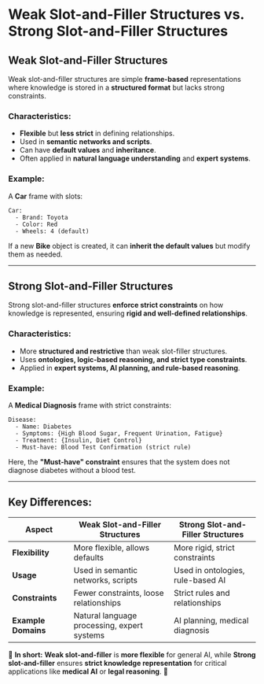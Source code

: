 # **Weak Slot-and-Filler Structures vs. Strong Slot-and-Filler Structures**  

## **Weak Slot-and-Filler Structures**  
Weak slot-and-filler structures are simple **frame-based** representations where knowledge is stored in a **structured format** but lacks strong constraints.  

### **Characteristics:**  
- **Flexible** but **less strict** in defining relationships.  
- Used in **semantic networks and scripts**.  
- Can have **default values** and **inheritance**.  
- Often applied in **natural language understanding** and **expert systems**.  

### **Example:**  
A **Car** frame with slots:  
```
Car: 
  - Brand: Toyota
  - Color: Red
  - Wheels: 4 (default)
```  
If a new **Bike** object is created, it can **inherit the default values** but modify them as needed.

---

## **Strong Slot-and-Filler Structures**  
Strong slot-and-filler structures **enforce strict constraints** on how knowledge is represented, ensuring **rigid and well-defined relationships**.  

### **Characteristics:**  
- More **structured and restrictive** than weak slot-filler structures.  
- Uses **ontologies, logic-based reasoning, and strict type constraints**.  
- Applied in **expert systems, AI planning, and rule-based reasoning**.  

### **Example:**  
A **Medical Diagnosis** frame with strict constraints:  
```
Disease: 
  - Name: Diabetes
  - Symptoms: {High Blood Sugar, Frequent Urination, Fatigue}
  - Treatment: {Insulin, Diet Control}
  - Must-have: Blood Test Confirmation (strict rule)
```  
Here, the **"Must-have" constraint** ensures that the system does not diagnose diabetes without a blood test.

---

## **Key Differences:**  
| Aspect                     | Weak Slot-and-Filler Structures | Strong Slot-and-Filler Structures |
|----------------------------|--------------------------------|----------------------------------|
| **Flexibility**            | More flexible, allows defaults | More rigid, strict constraints |
| **Usage**                  | Used in semantic networks, scripts | Used in ontologies, rule-based AI |
| **Constraints**            | Fewer constraints, loose relationships | Strict rules and relationships |
| **Example Domains**        | Natural language processing, expert systems | AI planning, medical diagnosis |

🔹 **In short:** **Weak slot-and-filler** is **more flexible** for general AI, while **Strong slot-and-filler** ensures **strict knowledge representation** for critical applications like **medical AI** or **legal reasoning**. 🚀